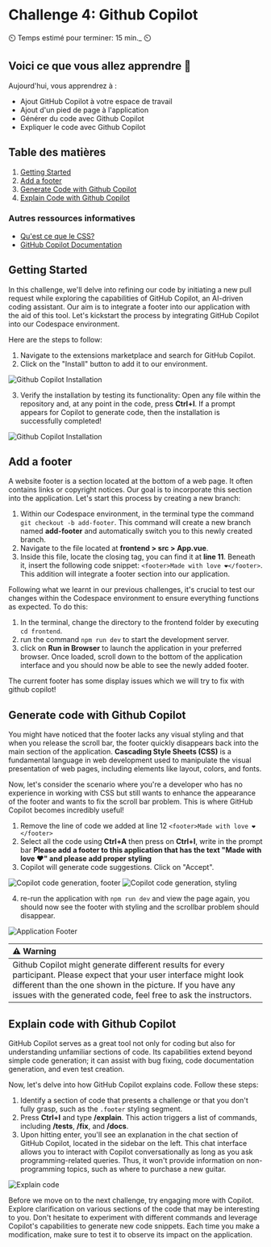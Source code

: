 # Challenge 4: Github Copilot 

⏲️ Temps estimé pour terminer: 15 min._ ⏲️

## Voici ce que vous allez apprendre 🎯

Aujourd'hui, vous apprendrez à :

- Ajout GitHub Copilot à votre espace de travail
- Ajout d'un pied de page à l'application
- Générer du code avec Github Copilot
- Expliquer le code avec Github Copilot

## Table des matières

1. [Getting Started](#getting-started)
2. [Add a footer](#add-a-footer)
3. [Generate Code with Github Copilot](#generate-code-with-github-copilot)
4. [Explain Code with Github Copilot](#explain-code-with-github-copilot) 

### Autres ressources informatives

- [Qu'est ce que le CSS?](https://developer.mozilla.org/fr/docs/Web/CSS)
- [GitHub Copilot Documentation](https://docs.github.com/fr/copilot)


## Getting Started

In this challenge, we'll delve into refining our code by initiating a new pull request while exploring the capabilities of GitHub Copilot, an AI-driven coding assistant. Our aim is to integrate a footer into our application with the aid of this tool. Let's kickstart the process by integrating GitHub Copilot into our Codespace environment.

Here are the steps to follow:

1. Navigate to the extensions marketplace and search for GitHub Copilot.
2. Click on the "Install" button to add it to our environment.  

![Github Copilot Installation](./images/github-copilot-installation.png)  

3. Verify the installation by testing its functionality: Open any file within the repository and, at any point in the code, press **Ctrl+I**. If a prompt appears for Copilot to generate code, then the installation is successfully completed!  

![Github Copilot Installation](./images/copilot-ask.png)

## Add a footer

A website footer is a section located at the bottom of a web page. It often contains links or copyright notices. Our goal is to incorporate this section into the application. Let's start this process by creating a new branch:

1. Within our Codespace environment, in the terminal type the command `git checkout -b add-footer`. This command will create a new branch named **add-footer** and automatically switch you to this newly created branch.
2. Navigate to the file located at **frontend > src > App.vue**.
3. Inside this file, locate the closing </transition> tag, you can find it at **line 11**. Beneath it, insert the following code snippet: ``<footer>Made with love ❤️</footer>``. This addition will integrate a footer section into our application.

Following what we learnt in our previous challenges, it's crucial to test our changes within the Codespace environment to ensure everything functions as expected. To do this:

1. In the terminal, change the directory to the frontend folder by executing ``cd frontend``.
2. run the command ``npm run dev`` to start the development server.
3. click on **Run in Browser** to launch the application in your preferred browser. Once loaded, scroll down to the bottom of the application interface and you should now be able to see the newly added footer.  

The current footer has some display issues which we will try to fix with github copilot!


## Generate code with Github Copilot

You might have noticed that the footer lacks any visual styling and that when you release the scroll bar, the footer quickly disappears back into the main section of the application. **Cascading Style Sheets (CSS)** is a fundamental language in web development used to manipulate the visual presentation of web pages, including elements like layout, colors, and fonts.

Now, let's consider the scenario where you're a developer who has no experience in working with CSS but still wants to enhance the appearance of the footer and wants to fix the scroll bar problem. This is where GitHub Copilot becomes incredibly useful!

1. Remove the line of code we added at line 12 ``<footer>Made with love ❤️</footer>``
2. Select all the code using **Ctrl+A** then press on **Ctrl+I**, write in the prompt bar **Please add a footer to this application that has the text  "Made with love ❤️"  and please add proper styling**
3. Copilot will generate code suggestions. Click on "Accept".  

![Copilot code generation, footer](./images/github-copilot-add-code-1.png)
![Copilot code generation, styling](./images/github-copilot-add-code-2.png)  

4. re-run the application with ``npm run dev`` and view the page again, you should now see the footer with styling and the scrollbar problem should disappear.

![Application Footer](./images/footer-in-milligram.png)



| :warning: Warning          |
|:---------------------------|
| Github Copilot might generate different results for every participant. Please expect that your user interface might look different than the one shown in the picture. If you have any issues with the generated code, feel free to ask the instructors.   |



## Explain code with Github Copilot


GitHub Copilot serves as a great tool not only for coding but also for understanding unfamiliar sections of code. Its capabilities extend beyond simple code generation; it can assist with bug fixing, code documentation generation, and even test creation.

Now, let's delve into how GitHub Copilot explains code. Follow these steps:

1. Identify a section of code that presents a challenge or that you don't fully grasp, such as the ``.footer`` styling segment.
2. Press **Ctrl+I** and type **/explain**. This action triggers a list of commands, including **/tests**, **/fix**, and **/docs**.
3. Upon hitting enter, you'll see an explanation in the chat section of GitHub Copilot, located in the sidebar on the left. This chat interface allows you to interact with Copilot conversationally as long as you ask programming-related queries. Thus, it won't provide information on non-programming topics, such as where to purchase a new guitar.  

![Explain code](./images/github-copilot-commands.png)  

Before we move on to the next challenge, try engaging more with Copilot. Explore clarification on various sections of the code that may be interesting to you. Don't hesitate to experiment with different commands and leverage Copilot's capabilities to generate new code snippets. Each time you make a modification, make sure to test it to observe its impact on the application.


